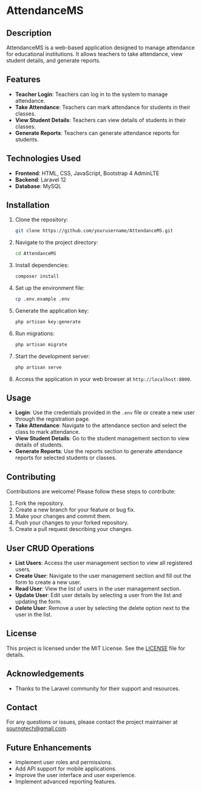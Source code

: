 # AttendanceMS

## Description
AttendanceMS is a web-based application designed to manage attendance for educational institutions. It allows teachers to take attendance, view student details, and generate reports.
## Features
- **Teacher Login**: Teachers can log in to the system to manage attendance.
- **Take Attendance**: Teachers can mark attendance for students in their classes.
- **View Student Details**: Teachers can view details of students in their classes.
- **Generate Reports**: Teachers can generate attendance reports for students.
## Technologies Used
- **Frontend**: HTML, CSS, JavaScript, Bootstrap 4 AdminLTE
- **Backend**: Laravel 12
- **Database**: MySQL
## Installation
1. Clone the repository:
   ```bash
   git clone https://github.com/yourusername/AttendanceMS.git
   ```
2. Navigate to the project directory:
   ```bash
   cd AttendanceMS
   ```
3. Install dependencies:
   ```bash
   composer install
   ```
4. Set up the environment file:
   ```bash
   cp .env.example .env
   ```
5. Generate the application key:
   ```bash
   php artisan key:generate
   ```
6. Run migrations:
   ```bash
   php artisan migrate
   ```
7. Start the development server:
   ```bash
   php artisan serve
   ```
8. Access the application in your web browser at `http://localhost:8000`.
## Usage
- **Login**: Use the credentials provided in the `.env` file or create a new user through the registration page.
- **Take Attendance**: Navigate to the attendance section and select the class to mark attendance.
- **View Student Details**: Go to the student management section to view details of students.
- **Generate Reports**: Use the reports section to generate attendance reports for selected students or classes.
## Contributing
Contributions are welcome! Please follow these steps to contribute:
1. Fork the repository.
2. Create a new branch for your feature or bug fix.
3. Make your changes and commit them.
4. Push your changes to your forked repository.
5. Create a pull request describing your changes.

## User CRUD Operations
- **List Users**: Access the user management section to view all registered users.
- **Create User**: Navigate to the user management section and fill out the form to create a new user.
- **Read User**: View the list of users in the user management section.
- **Update User**: Edit user details by selecting a user from the list and updating the form.
- **Delete User**: Remove a user by selecting the delete option next to the user in the list.

## License
This project is licensed under the MIT License. See the [LICENSE](LICENSE) file for details.
## Acknowledgements
- Thanks to the Laravel community for their support and resources.
## Contact
For any questions or issues, please contact the project maintainer at [sourngtech@gmail.com](mailto:sourngtech@gmail.com).

## Future Enhancements
- Implement user roles and permissions.
- Add API support for mobile applications.
- Improve the user interface and user experience.
- Implement advanced reporting features.
